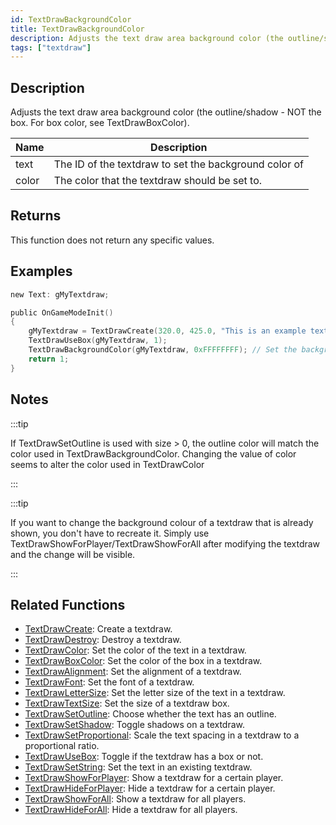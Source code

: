 ```yaml
---
id: TextDrawBackgroundColor
title: TextDrawBackgroundColor
description: Adjusts the text draw area background color (the outline/shadow - NOT the box.
tags: ["textdraw"]
---
```


## Description

Adjusts the text draw area background color (the outline/shadow - NOT the box. For box color, see TextDrawBoxColor).

| Name  | Description                                           |
| ----- | ----------------------------------------------------- |
| text  | The ID of the textdraw to set the background color of |
| color | The color that the textdraw should be set to.         |

## Returns

This function does not return any specific values.

## Examples

```c
new Text: gMyTextdraw;

public OnGameModeInit()
{
    gMyTextdraw = TextDrawCreate(320.0, 425.0, "This is an example textdraw");
    TextDrawUseBox(gMyTextdraw, 1);
    TextDrawBackgroundColor(gMyTextdraw, 0xFFFFFFFF); // Set the background color of MyTextdraw to white
    return 1;
}
```

## Notes

:::tip

If TextDrawSetOutline is used with size > 0, the outline color will match the color used in TextDrawBackgroundColor. Changing the value of color seems to alter the color used in TextDrawColor

:::

:::tip

If you want to change the background colour of a textdraw that is already shown, you don't have to recreate it. Simply use TextDrawShowForPlayer/TextDrawShowForAll after modifying the textdraw and the change will be visible.

:::

## Related Functions

- [TextDrawCreate](TextDrawCreate): Create a textdraw.
- [TextDrawDestroy](TextDrawDestroy): Destroy a textdraw.
- [TextDrawColor](TextDrawColor): Set the color of the text in a textdraw.
- [TextDrawBoxColor](TextDrawBoxColor): Set the color of the box in a textdraw.
- [TextDrawAlignment](TextDrawAlignment): Set the alignment of a textdraw.
- [TextDrawFont](TextDrawFont): Set the font of a textdraw.
- [TextDrawLetterSize](TextDrawLetterSize): Set the letter size of the text in a textdraw.
- [TextDrawTextSize](TextDrawTextSize): Set the size of a textdraw box.
- [TextDrawSetOutline](TextDrawSetOutline): Choose whether the text has an outline.
- [TextDrawSetShadow](TextDrawSetShadow): Toggle shadows on a textdraw.
- [TextDrawSetProportional](TextDrawSetProportional): Scale the text spacing in a textdraw to a proportional ratio.
- [TextDrawUseBox](TextDrawUseBox): Toggle if the textdraw has a box or not.
- [TextDrawSetString](TextDrawSetString): Set the text in an existing textdraw.
- [TextDrawShowForPlayer](TextDrawShowForPlayer): Show a textdraw for a certain player.
- [TextDrawHideForPlayer](TextDrawHideForPlayer): Hide a textdraw for a certain player.
- [TextDrawShowForAll](TextDrawShowForAll): Show a textdraw for all players.
- [TextDrawHideForAll](TextDrawHideForAll): Hide a textdraw for all players.
